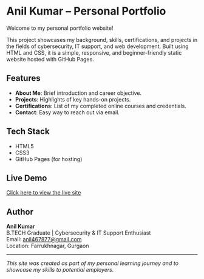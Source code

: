 # Anil Kumar – Personal Portfolio

Welcome to my personal portfolio website!

This project showcases my background, skills, certifications, and projects in the fields of cybersecurity, IT support, and web development. Built using HTML and CSS, it is a simple, responsive, and beginner-friendly static website hosted with GitHub Pages.

## Features

- **About Me**: Brief introduction and career objective.
- **Projects**: Highlights of key hands-on projects.
- **Certifications**: List of my completed online courses and credentials.
- **Contact**: Easy way to reach out via email.

## Tech Stack

- HTML5
- CSS3
- GitHub Pages (for hosting)

## Live Demo

[Click here to view the live site](https://anil0876.github.io/anil-portfolio/)  

## Author

**Anil Kumar**  
B.TECH Graduate | Cybersecurity & IT Support Enthusiast  
Email: [anil467877@gmail.com](mailto:anil467877@gmail.com)  
Location: Farrukhnagar, Gurgaon

---

*This site was created as part of my personal learning journey and to showcase my skills to potential employers.*
